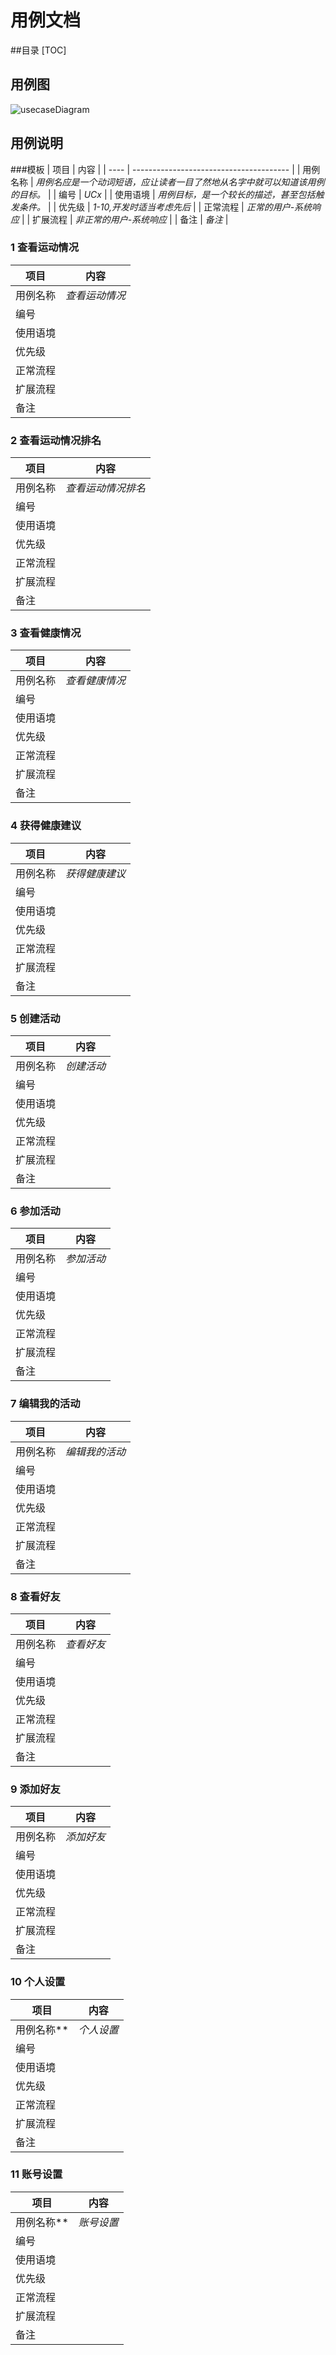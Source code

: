 # 用例文档

##目录
[TOC]

## 用例图

![usecaseDiagram](img/usecase.png)

## 用例说明

###模板
| 项目   | 内容                                      |
| ---- | --------------------------------------- |
| 用例名称 | *用例名应是一个动词短语，应让读者一目了然地从名字中就可以知道该用例的目标。* |
| 编号   | *UCx*                                   |
| 使用语境 | *用例目标，是一个较长的描述，甚至包括触发条件。*               |
| 优先级  | *1-10,开发时适当考虑先后*                        |
| 正常流程 | *正常的用户-系统响应*                            |
| 扩展流程 | *非正常的用户-系统响应*                           |
| 备注   | *备注*                                    |

### 1 查看运动情况
| 项目   | 内容       |
| ---- | -------- |
| 用例名称 | *查看运动情况* |
| 编号   |          |
| 使用语境 |          |
| 优先级  |          |
| 正常流程 |          |
| 扩展流程 |          |
| 备注   |          |

### 2 查看运动情况排名
| 项目   | 内容         |
| ---- | ---------- |
| 用例名称 | *查看运动情况排名* |
| 编号   |            |
| 使用语境 |            |
| 优先级  |            |
| 正常流程 |            |
| 扩展流程 |            |
| 备注   |            |

### 3 查看健康情况
| 项目   | 内容       |
| ---- | -------- |
| 用例名称 | *查看健康情况* |
| 编号   |          |
| 使用语境 |          |
| 优先级  |          |
| 正常流程 |          |
| 扩展流程 |          |
| 备注   |          |

### 4 获得健康建议
| 项目   | 内容       |
| ---- | -------- |
| 用例名称 | *获得健康建议* |
| 编号   |          |
| 使用语境 |          |
| 优先级  |          |
| 正常流程 |          |
| 扩展流程 |          |
| 备注   |          |

### 5 创建活动
| 项目   | 内容     |
| ---- | ------ |
| 用例名称 | *创建活动* |
| 编号   |        |
| 使用语境 |        |
| 优先级  |        |
| 正常流程 |        |
| 扩展流程 |        |
| 备注   |        |

### 6 参加活动
| 项目   | 内容     |
| ---- | ------ |
| 用例名称 | *参加活动* |
| 编号   |        |
| 使用语境 |        |
| 优先级  |        |
| 正常流程 |        |
| 扩展流程 |        |
| 备注   |        |

### 7 编辑我的活动
| 项目   | 内容       |
| ---- | -------- |
| 用例名称 | *编辑我的活动* |
| 编号   |          |
| 使用语境 |          |
| 优先级  |          |
| 正常流程 |          |
| 扩展流程 |          |
| 备注   |          |

### 8 查看好友
| 项目   | 内容     |
| ---- | ------ |
| 用例名称 | *查看好友* |
| 编号   |        |
| 使用语境 |        |
| 优先级  |        |
| 正常流程 |        |
| 扩展流程 |        |
| 备注   |        |

### 9 添加好友
| 项目   | 内容     |
| ---- | ------ |
| 用例名称 | *添加好友* |
| 编号   |        |
| 使用语境 |        |
| 优先级  |        |
| 正常流程 |        |
| 扩展流程 |        |
| 备注   |        |

### 10 个人设置
| 项目     | 内容     |
| ------ | ------ |
| 用例名称** | *个人设置* |
| 编号     |        |
| 使用语境   |        |
| 优先级    |        |
| 正常流程   |        |
| 扩展流程   |        |
| 备注     |        |

### 11 账号设置
| 项目     | 内容     |
| ------ | ------ |
| 用例名称** | *账号设置* |
| 编号     |        |
| 使用语境   |        |
| 优先级    |        |
| 正常流程   |        |
| 扩展流程   |        |
| 备注     |        |